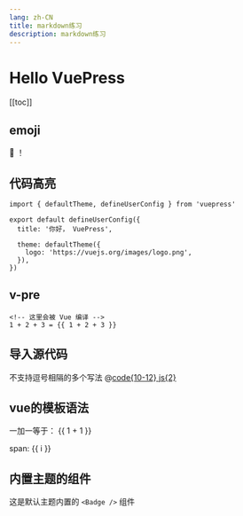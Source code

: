 ```yaml
---
lang: zh-CN
title: markdown练习
description: markdown练习
---
```



# Hello VuePress

[[toc]]

## emoji

:tada: ！

## 代码高亮

```ts{1,6-8}:no-line-numbers
import { defaultTheme, defineUserConfig } from 'vuepress'

export default defineUserConfig({
  title: '你好， VuePress',

  theme: defaultTheme({
    logo: 'https://vuejs.org/images/logo.png',
  }),
})
```

## v-pre

```md:no-v-pre
<!-- 这里会被 Vue 编译 -->
1 + 2 + 3 = {{ 1 + 2 + 3 }}
```

## 导入源代码

不支持逗号相隔的多个写法
@[code{10-12} js{2}](./code/a.js)

## vue的模板语法

一加一等于： {{ 1 + 1 }}

<span v-for="i in 3"> span: {{ i }} </span>

## 内置主题的组件

这是默认主题内置的 `<Badge />` 组件 <Badge text="演示" />
